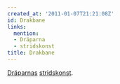 ```yaml
---
created_at: '2011-01-07T21:21:08Z'
id: Drakbane
links:
  mention:
  - Dräparna
  - stridskonst
title: Drakbane
---
```


[Dräparnas][] [stridskonst].

  [Dräparnas]: Dräparna
  [stridskonst]: stridskonst